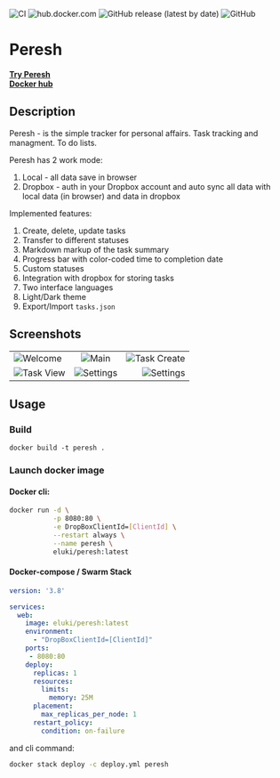 ![CI](https://github.com/AMEST/peresh/workflows/CI/badge.svg?branch=master) 
![hub.docker.com](https://img.shields.io/docker/pulls/eluki/peresh.svg) 
![GitHub release (latest by date)](https://img.shields.io/github/v/release/amest/peresh)
![GitHub](https://img.shields.io/github/license/amest/peresh)
# Peresh   
**[Try Peresh](https://peresh.ml)**   
**[Docker hub](https://hub.docker.com/r/eluki/peresh)**
## Description
Peresh - is the simple tracker for personal affairs. Task tracking and managment. To do lists.

Peresh has 2 work mode:
1. Local - all data save in browser
1. Dropbox - auth in your Dropbox account and auto sync all data with local data (in browser) and data in dropbox

Implemented features:
1. Create, delete, update tasks
1. Transfer to different statuses
1. Markdown markup of the task summary
1. Progress bar with color-coded time to completion date
1. Custom statuses
1. Integration with dropbox for storing tasks
1. Two interface languages
1. Light/Dark theme
1. Export/Import `tasks.json`

## Screenshots
||||
| ------------- |:-------------:| -----:|
| ![Welcome](https://i.postimg.cc/gkYy3XXb/2020-11-27-23-08-53-localhost-e4238fe63951.png)      | ![Main](https://i.postimg.cc/SxRWtBfZ/2020-11-27-23-09-15-localhost-a170e70a62ae.png) | ![Task Create](https://i.postimg.cc/j5HN7tRj/2020-11-27-23-12-04-localhost-2ada7ff1ae7c.png) |
| ![Task View](https://i.postimg.cc/pTbzrpb7/2020-11-27-23-12-37-localhost-3a516f1ff671.png)      | ![Settings](https://i.postimg.cc/x1ZKr6s9/2020-11-27-23-09-48-localhost-2349c0cec5df.png)      | ![Settings](https://i.postimg.cc/W4J0s0Kg/2020-11-27-23-12-43-localhost-b67c24d9e361.png) |

## Usage
### Build
```
docker build -t peresh .
``` 
### Launch docker image
#### Docker cli: 
```bash
docker run -d \
           -p 8080:80 \
           -e DropBoxClientId=[ClientId] \
           --restart always \
           --name peresh \
           eluki/peresh:latest
```
#### Docker-compose / Swarm Stack   
```yml
version: '3.8'

services:
  web:
    image: eluki/peresh:latest
    environment:
      - "DropBoxClientId=[ClientId]"
    ports:
     - 8080:80
    deploy:
      replicas: 1
      resources:
        limits:
          memory: 25M
      placement:
        max_replicas_per_node: 1
      restart_policy:
        condition: on-failure
```

and cli command:

```bash
docker stack deploy -c deploy.yml peresh
```
